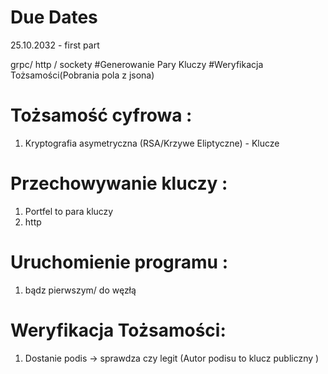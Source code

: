 # Due Dates
25.10.2032 - first part 

grpc/ http / sockety 
#Generowanie Pary  Kluczy 
#Weryfikacja Tożsamości(Pobrania pola z jsona) 

# Tożsamość cyfrowa :
1. Kryptografia asymetryczna (RSA/Krzywe Eliptyczne) - Klucze
# Przechowywanie kluczy :
1. Portfel to para kluczy 
2. http

# Uruchomienie programu :
1. bądz pierwszym/ do węzłą 

# Weryfikacja Tożsamości:
1. Dostanie podis -> sprawdza czy legit (Autor podisu to klucz publiczny )